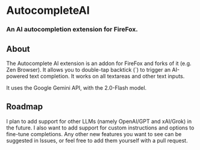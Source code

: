 # AutocompleteAI
### An AI autocompletion extension for FireFox.

## About

The Autocomplete AI extension is an addon for FireFox and forks of it (e.g. Zen Browser). It allows you to double-tap backtick (\`) to trigger an AI-powered text completion. It works on all textareas and other text inputs.

It uses the Google Gemini API, with the 2.0-Flash model.

## Roadmap

I plan to add support for other LLMs (namely OpenAI/GPT and xAI/Grok) in the future. I also want to add support for custom instructions and options to fine-tune completions. Any other new features you want to see can be suggested in Issues, or feel free to add them yourself with a pull request.
